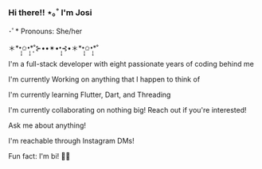 ### Hi there!! ⋆｡˚ I'm Josi
･ﾟ* Pronouns: She/her

＊\*•̩̩͙✩•̩̩͙\*˚͙⊱••✴••̩̩͙⊰•＊\*•̩̩͙✩•̩̩͙\*˚

I'm a full-stack developer with eight passionate years of coding behind me

I'm currently Working on anything that I happen to think of

I'm currently learning Flutter, Dart, and Threading

I'm currently collaborating on nothing big! Reach out if you're interested!

Ask me about anything!

I'm reachable through Instagram DMs!

Fun fact: I'm bi! 🏳️‍🌈

<!--
**J051333/J051333** is a ✨ _special_ ✨ repository because its `README.md` (this file) appears on your GitHub profile.

Here are some ideas to get you started:

- 🔭 I’m currently working on ...
- 🌱 I’m currently learning ...
- 👯 I’m looking to collaborate on ...
- 🤔 I’m looking for help with ...
- 💬 Ask me about ...
- 📫 How to reach me: ...
- 😄 Pronouns: ...
- ⚡ Fun fact: ...
-->
